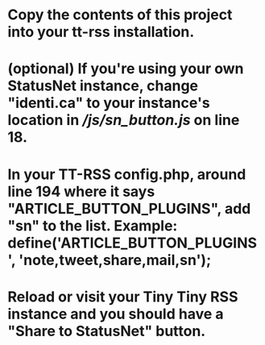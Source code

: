 # Copy the contents of this project into your tt-rss installation.
# (optional) If you're using your own StatusNet instance, change "identi.ca" to your instance's location in */js/sn_button.js* on line 18.
# In your TT-RSS config.php, around line 194 where it says "ARTICLE_BUTTON_PLUGINS", add "sn" to the list. Example: define('ARTICLE_BUTTON_PLUGINS', 'note,tweet,share,mail,sn');
# Reload or visit your Tiny Tiny RSS instance and you should have a "Share to StatusNet" button.
